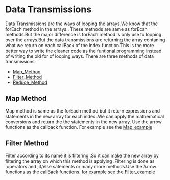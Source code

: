 # Data Transmissions
  Data Transmissions are the ways of looping the arrays.We know that the forEach method in the arrays .
  These methods are same as forEcah methods.But the major difference is forEach method is only use to 
  looping over the arrays.But the data transmissions are returning the array contaning what we return 
  on each callBack of the index function.This is the more better way to write the cleaner code as the 
  funtional programming instead of writing the old for of looping ways.
  There are three methods of data transmissions:
  - [Map_Method](#map-method)
  - [Filter_Method](#filter-method)
  - [Reduce_Method](#Reduce_Method)

## Map Method
 Map method is same as the forEach method but it return expressions and statements in the new array for 
 each index .We can apply the mathematical conversions and return the the statements in the new array.
 Use the arrow functions as the callback function.
 For example see the [Map_example](/Step_9_Arrays/mapMethod.js)

## Filter Method
  Filter according to its name it is filtering .So it can make the new array by filtering the 
  array on which this method is applying .Filtering is done as ,operators and ,if/else satements
  or many more methods.Use the Arrow functions as the callBack functions.
  for example see the [Filter_example](/Step_9_Arrays/filterMethod.js)